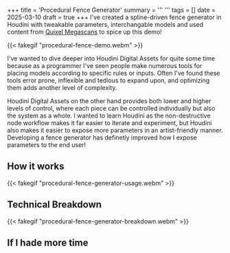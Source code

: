 +++
title = 'Procedural Fence Generator'
summary = '''
'''
tags = []
date = 2025-03-10
draft = true
+++
I've created a spline-driven fence generator in Houdini with tweakable parameters, interchangable models and used content from [Quixel Megascans](https://www.fab.com/sellers/Quixel) to spice up this demo!

{{< fakegif "procedural-fence-demo.webm" >}}

I've wanted to dive deeper into Houdini Digital Assets for quite some time because as a programmer I've seen people make numerous tools for placing models according to specific rules or inputs. Often I've found these tools error prone, inflexible and tedious to expand upon, and optimizing them adds another level of complexity.

Houdini Digital Assets on the other hand provides both lower and higher levels of control, where each piece can be controlled individually but also the system as a whole. I wanted to learn Houdini as the non-destructive node workflow makes it far easier to iterate and experiment, but Houdini also makes it easier to expose more parameters in an artist-friendly manner. Developing a fence generator has definetly improved how I expose parameters to the end user!

## How it works
{{< fakegif "procedural-fence-generator-usage.webm" >}}

## Technical Breakdown
{{< fakegif "procedural-fence-generator-breakdown.webm" >}}

## If I hade more time
